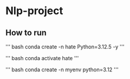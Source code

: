 # Nlp-project


##  How to run
''' bash
    conda create -n hate Python=3.12.5 -y
'''

''' bash
    conda activate hate
'''

''' bash
conda create -n myenv python=3.12
'''